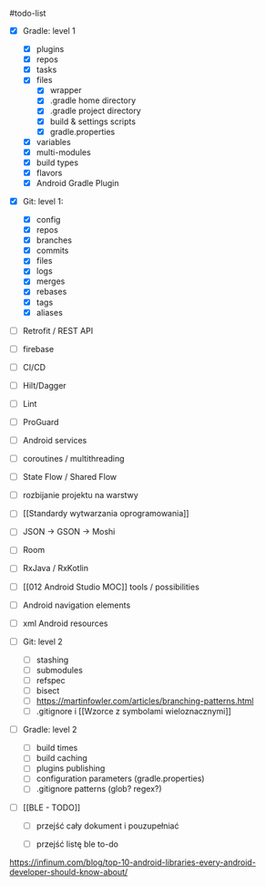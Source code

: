 #todo-list 

- [x] Gradle: level 1
	- [x] plugins
	- [x] repos
	- [x] tasks
	- [x] files
		- [x] wrapper
		- [x] .gradle home directory
		- [x] .gradle project directory
		- [x] build & settings scripts
		- [x] gradle.properties
	- [x] variables
	- [x] multi-modules
	- [x] build types
	- [x] flavors
	- [x] Android Gradle Plugin
- [x] Git: level 1:
	- [x] config
	- [x] repos
	- [x] branches
	- [x] commits
	- [x] files
	- [x] logs
	- [x] merges
	- [x] rebases
	- [x] tags
	- [x] aliases
- [ ] Retrofit / REST API
- [ ] firebase
- [ ] CI/CD
- [ ] Hilt/Dagger
- [ ] Lint
- [ ] ProGuard
- [ ] Android services

- [ ] coroutines / multithreading
- [ ] State Flow / Shared Flow
- [ ] rozbijanie projektu na warstwy
- [ ] [[Standardy wytwarzania oprogramowania]]
- [ ] JSON -> GSON -> Moshi
- [ ] Room
- [ ] RxJava / RxKotlin

- [ ] [[012 Android Studio MOC]] tools / possibilities
- [ ] Android navigation elements
- [ ] xml Android resources
- [ ] Git: level 2
	- [ ] stashing
	- [ ] submodules
	- [ ] refspec
	- [ ] bisect
	- [ ] https://martinfowler.com/articles/branching-patterns.html
	- [ ] .gitignore i [[Wzorce z symbolami wieloznacznymi]]
- [ ] Gradle: level 2
	- [ ] build times
	- [ ] build caching
	- [ ] plugins publishing
	- [ ] configuration parameters (gradle.properties)
	- [ ] .gitignore patterns (glob? regex?)

- [ ] [[BLE - TODO]]
	- [ ] przejść cały dokument i pouzupełniać
	- [ ] przejść listę ble to-do


https://infinum.com/blog/top-10-android-libraries-every-android-developer-should-know-about/